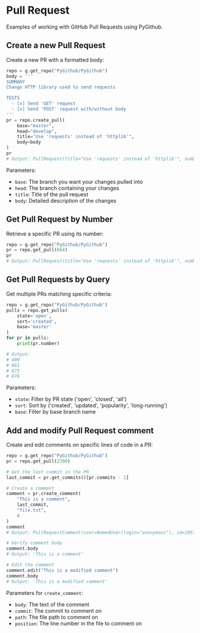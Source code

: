 # Pull Request

Examples of working with GitHub Pull Requests using PyGithub.

## Create a new Pull Request

Create a new PR with a formatted body:

```python
repo = g.get_repo("PyGithub/PyGithub")
body = '''
SUMMARY
Change HTTP library used to send requests

TESTS
  - [x] Send 'GET' request
  - [x] Send 'POST' request with/without body
'''
pr = repo.create_pull(
    base="master",
    head="develop",
    title="Use 'requests' instead of 'httplib'",
    body=body
)
pr
# Output: PullRequest(title="Use 'requests' instead of 'httplib'", number=664)
```

Parameters:
- `base`: The branch you want your changes pulled into
- `head`: The branch containing your changes
- `title`: Title of the pull request
- `body`: Detailed description of the changes

## Get Pull Request by Number

Retrieve a specific PR using its number:

```python
repo = g.get_repo("PyGithub/PyGithub")
pr = repo.get_pull(664)
pr
# Output: PullRequest(title="Use 'requests' instead of 'httplib'", number=664)
```

## Get Pull Requests by Query

Get multiple PRs matching specific criteria:

```python
repo = g.get_repo("PyGithub/PyGithub")
pulls = repo.get_pulls(
    state='open',
    sort='created',
    base='master'
)
for pr in pulls:
    print(pr.number)

# Output:
# 400
# 861
# 875
# 876
```

Parameters:
- `state`: Filter by PR state ('open', 'closed', 'all')
- `sort`: Sort by ('created', 'updated', 'popularity', 'long-running')
- `base`: Filter by base branch name

## Add and modify Pull Request comment

Create and edit comments on specific lines of code in a PR:

```python
repo = g.get_repo("PyGithub/PyGithub")
pr = repo.get_pull(2390)

# Get the last commit in the PR
last_commit = pr.get_commits()[pr.commits - 1]

# Create a comment
comment = pr.create_comment(
    "This is a comment",
    last_commit,
    "file.txt",
    0
)
comment
# Output: PullRequestComment(user=NamedUser(login="anonymous"), id=1057297855)

# Verify comment body
comment.body
# Output: 'This is a comment'

# Edit the comment
comment.edit("This is a modified comment")
comment.body
# Output: 'This is a modified comment'
```

Parameters for `create_comment`:
- `body`: The text of the comment
- `commit`: The commit to comment on
- `path`: The file path to comment on
- `position`: The line number in the file to comment on
